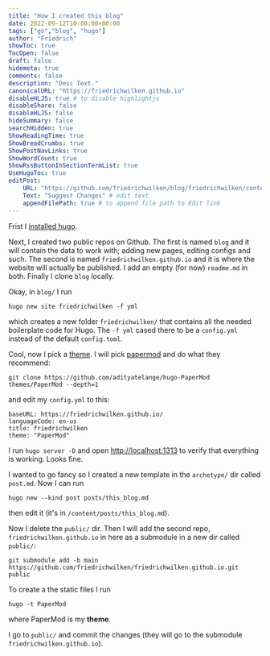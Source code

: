 ```yaml
---
title: "How I created this blog"
date: 2022-09-12T10:00:00+00:00
tags: ["go","blog", "hugo"]
author: "Friedrich"
showToc: true
TocOpen: false
draft: false
hidemeta: true
comments: false
description: "Desc Text."
canonicalURL: "https://friedrichwilken.github.io"
disableHLJS: true # to disable highlightjs
disableShare: false
disableHLJS: false
hideSummary: false
searchHidden: true
ShowReadingTime: true
ShowBreadCrumbs: true
ShowPostNavLinks: true
ShowWordCount: true
ShowRssButtonInSectionTermList: true
UseHugoToc: true
editPost:
    URL: "https://github.com/friedrichwilken/blog/friedrichwilken/content"
    Text: "Suggest Changes" # edit text
    appendFilePath: true # to append file path to Edit link
---
```

Frist I [installed hugo](https://gohugo.io/getting-started/installing).  

Next, I created two public repos on Github. The first is named `blog` and it will contain the data to work with; adding new pages, editing configs and such. The second is named `friedrichwilken.github.io` and it is where the website will actually be published. I add an empty (for now) `readme.md` in both. Finally I clone `blog` locally.

Okay, in `blog/` I run
```shell
hugo new site friedrichwilken -f yml
```
which creates a new folder `friedrichwilken/` that contains all the needed boilerplate code for Hugo. The `-f yml` cased there to be a `config.yml` instead of the default `config.toml`.

Cool, now I pick a [theme](https://themes.gohugo.io). I will pick [papermod](https://adityatelange.github.io/hugo-PaperMod/posts/papermod/papermod-installation/) and do what they recommend:
```shell
git clone https://github.com/adityatelange/hugo-PaperMod themes/PaperMod --depth=1
```
and edit my  `config.yml` to this:
```
baseURL: https://friedrichwilken.github.io/
languageCode: en-us
title: friedrichwilken
theme: "PaperMod"
```
I run `hugo server -D` and open [http://localhost:1313](http://localhost:1313) to verify that everything is working. Looks fine.

I wanted to go fancy so I created a new template in the `archetype/` dir called `post.md`. Now I can run
```
hugo new --kind post posts/this_blog.md
```
then edit it (it's in `/content/posts/this_blog.md`).

Now I delete the `public/` dir. Then I will add the second repo, `friedrichwilken.github.io` in here as a submodule in a new dir called `public/`:
```shell
git submodule add -b main https://github.com/friedrichwilken/friedrichwilken.github.io.git public
```

To create a the static files I run
```shell
hugo -t PaperMod
```
where PaperMod is my **theme**.

I go to `public/` and commit the changes (they will go to the submodule `friedrichwilken.github.io`).
